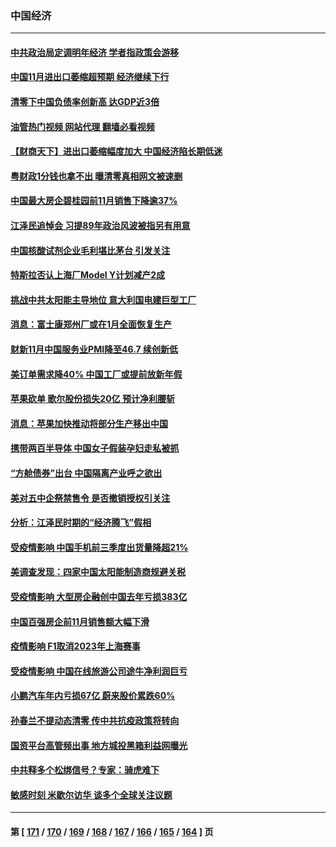 ### 中国经济
---
#### [中共政治局定调明年经济 学者指政策会游移](../../pages/ncid283/n13880122.md?12080045) 
#### [中国11月进出口萎缩超预期 经济继续下行](../../pages/ncid283/n13880013.md?12080045) 
#### [清零下中国负债率创新高 达GDP近3倍](../../pages/ncid283/n13879828.md?12080045) 
#### [油管热门视频 网站代理 翻墙必看视频](http://138.2.39.72:81/youtube.html?epic-marker?12080045)
#### [【财商天下】进出口萎缩幅度加大 中国经济陷长期低迷](../../pages/ncid283/n13879893.md?12080045) 
#### [粤财政1分钱也拿不出 曝清零真相网文被速删](../../pages/ncid283/n13879686.md?12080045) 
#### [中国最大房企碧桂园前11月销售下降逾37%](../../pages/ncid283/n13879696.md?12080045) 
#### [江泽民追悼会 习提89年政治风波被指另有用意](../../pages/ncid283/n13879438.md?12080045) 
#### [中国核酸试剂企业毛利堪比茅台 引发关注](../../pages/ncid283/n13879312.md?12080045) 
#### [特斯拉否认上海厂Model Y计划减产2成](../../pages/ncid283/n13879089.md?12080045) 
#### [挑战中共太阳能主导地位 意大利国电建巨型工厂](../../pages/ncid283/n13879055.md?12080045) 
#### [消息：富士康郑州厂或在1月全面恢复生产](../../pages/ncid283/n13878800.md?12080045) 
#### [财新11月中国服务业PMI降至46.7 续创新低](../../pages/ncid283/n13878711.md?12080045) 
#### [美订单需求降40% 中国工厂或提前放新年假](../../pages/ncid283/n13878498.md?12080045) 
#### [苹果砍单 歌尔股份损失20亿 预计净利腰斩](../../pages/ncid283/n13878113.md?12080045) 
#### [消息：苹果加快推动将部分生产移出中国](../../pages/ncid283/n13878030.md?12080045) 
#### [携带两百半导体 中国女子假装孕妇走私被抓](../../pages/ncid283/n13877878.md?12080045) 
#### [“方舱债券”出台 中国隔离产业呼之欲出](../../pages/ncid283/n13876933.md?12080045) 
#### [美对五中企祭禁售令 是否撤销授权引关注](../../pages/ncid283/n13877620.md?12080045) 
#### [分析：江泽民时期的“经济腾飞”假相](../../pages/ncid283/n13877564.md?12080045) 
#### [受疫情影响 中国手机前三季度出货量降超21%](../../pages/ncid283/n13877650.md?12080045) 
#### [美调查发现：四家中国太阳能制造商规避关税](../../pages/ncid283/n13877642.md?12080045) 
#### [受疫情影响 大型房企融创中国去年亏损383亿](../../pages/ncid283/n13877621.md?12080045) 
#### [中国百强房企前11月销售额大幅下滑](../../pages/ncid283/n13877619.md?12080045) 
#### [疫情影响 F1取消2023年上海赛事](../../pages/ncid283/n13877549.md?12080045) 
#### [受疫情影响 中国在线旅游公司途牛净利润巨亏](../../pages/ncid283/n13876978.md?12080045) 
#### [小鹏汽车年内亏损67亿 蔚来股价累跌60%](../../pages/ncid283/n13876944.md?12080045) 
#### [孙春兰不提动态清零 传中共抗疫政策将转向](../../pages/ncid283/n13876861.md?12080045) 
#### [国资平台高管频出事 地方城投黑箱利益网曝光](../../pages/ncid283/n13876893.md?12080045) 
#### [中共释多个松绑信号？专家：骑虎难下](../../pages/ncid283/n13876891.md?12080045) 
#### [敏感时刻 米歇尔访华 谈多个全球关注议题](../../pages/ncid283/n13876726.md?12080045) 

---
#### 第 [ [171](./171.md?12080045) / [170](./170.md?12080045) / [169](./169.md?12080045) / [168](./168.md?12080045) / [167](./167.md?12080045) / [166](./166.md?12080045) / [165](./165.md?12080045) / [164](./164.md?12080045) ] 页
